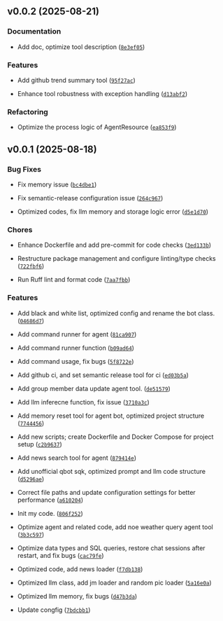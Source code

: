 <!-- version list -->

## v0.0.2 (2025-08-21)

### Documentation

- Add doc, optimize tool description
  ([`8e3ef05`](https://github.com/tropical-algae/LQBot/commit/8e3ef05d0d99c64f466dc2a34fdbb8c7bbd05b3f))

### Features

- Add github trend summary tool
  ([`95f27ac`](https://github.com/tropical-algae/LQBot/commit/95f27ac0250bab2fb63c12947545aaa18f4b0bb3))

- Enhance tool robustness with exception handling
  ([`d13abf2`](https://github.com/tropical-algae/LQBot/commit/d13abf22ad7e1d9674c3d1e000bbbba319124b4c))

### Refactoring

- Optimize the process logic of AgentResource
  ([`ea853f9`](https://github.com/tropical-algae/LQBot/commit/ea853f94fb2722d16fc79d8f9f0ea78fed482d38))


## v0.0.1 (2025-08-18)

### Bug Fixes

- Fix memory issue
  ([`bc4dbe1`](https://github.com/tropical-algae/LQBot/commit/bc4dbe10722592e389f79a2ac3a76bf657061430))

- Fix semantic-release configuration issue
  ([`264c967`](https://github.com/tropical-algae/LQBot/commit/264c9670b6ead22e6e894902a53a812167bae00e))

- Optimized codes, fix llm memory and storage logic error
  ([`d5e1d70`](https://github.com/tropical-algae/LQBot/commit/d5e1d707a71ac5ff254beae462c7bebb61888a48))

### Chores

- Enhance Dockerfile and add pre-commit for code checks
  ([`3ed133b`](https://github.com/tropical-algae/LQBot/commit/3ed133ba046d06963c2b2277901286ca36dabac0))

- Restructure package management and configure linting/type checks
  ([`722fbf6`](https://github.com/tropical-algae/LQBot/commit/722fbf6c2f6f0c83cb5129718c6d8f2ea3a8dd2a))

- Run Ruff lint and format code
  ([`7aa7fbb`](https://github.com/tropical-algae/LQBot/commit/7aa7fbb0a5d353012d90f3805cec6526354eb9a9))

### Features

- Add black and white list, optimized config and rename the bot class.
  ([`04686d7`](https://github.com/tropical-algae/LQBot/commit/04686d7aabf6a8b47adcb631ff9c588cca7702d2))

- Add command runner for agent
  ([`81ca907`](https://github.com/tropical-algae/LQBot/commit/81ca9076dcfbf37176f8c9e4350e9c75ce599827))

- Add command runner function
  ([`b09ad64`](https://github.com/tropical-algae/LQBot/commit/b09ad64348cf816c323ce9fbe7bb867113a748e2))

- Add command usage, fix bugs
  ([`5f8722e`](https://github.com/tropical-algae/LQBot/commit/5f8722e977cdf31301cd934201f4ee84b07282d0))

- Add github ci, and set semantic release tool for ci
  ([`ed03b5a`](https://github.com/tropical-algae/LQBot/commit/ed03b5abecf9a98a63ed6f644289db3b7839bd63))

- Add group member data update agent tool.
  ([`de51579`](https://github.com/tropical-algae/LQBot/commit/de5157957e1936d7b8979e25cf5c7a6f80cb3ff2))

- Add llm inferecne function, fix issue
  ([`3710a3c`](https://github.com/tropical-algae/LQBot/commit/3710a3ca838e54fa97fa1abb23710e12b9b1f8e8))

- Add memory reset tool for agent bot, optimized project structure
  ([`7744456`](https://github.com/tropical-algae/LQBot/commit/774445653b1ceac049cfc3bdb796ef9cc9417e34))

- Add new scripts; create Dockerfile and Docker Compose for project setup
  ([`c2b9637`](https://github.com/tropical-algae/LQBot/commit/c2b96373777ecd1199609a37c516a6a06aef396e))

- Add news search tool for agent
  ([`879414e`](https://github.com/tropical-algae/LQBot/commit/879414e4eed0b5b291142dd5b3d734dbd3f850d7))

- Add unofficial qbot sqk, optimized prompt and llm code structure
  ([`d5296ae`](https://github.com/tropical-algae/LQBot/commit/d5296aed520caf0322e7a15d1918140918a70b5c))

- Correct file paths and update configuration settings for better performance
  ([`a610204`](https://github.com/tropical-algae/LQBot/commit/a6102049af58475316872a0b2d0c0ca2796b1648))

- Init my code.
  ([`806f252`](https://github.com/tropical-algae/LQBot/commit/806f2521949aeff62e35106d9f56184de7ae3213))

- Optimize agent and related code, add noe weather query agent tool
  ([`3b3c597`](https://github.com/tropical-algae/LQBot/commit/3b3c597ef234bed5da39699069610c5ed630385d))

- Optimize data types and SQL queries, restore chat sessions after restart, and fix bugs
  ([`cac79fe`](https://github.com/tropical-algae/LQBot/commit/cac79fe6b67509bb166d3323688ed26f78f4b304))

- Optimized code, add news loader
  ([`f7db138`](https://github.com/tropical-algae/LQBot/commit/f7db138e5c43caa6436e6af8dddd8744e958f953))

- Optimized llm class, add jm loader and random pic loader
  ([`5a16e0a`](https://github.com/tropical-algae/LQBot/commit/5a16e0aa21a2979e6ab686ef1c3464f07c8d4a3e))

- Optimized llm memory, fix bugs
  ([`d47b3da`](https://github.com/tropical-algae/LQBot/commit/d47b3da4544ed5966557467af56ffede13479e70))

- Update congfig
  ([`7bdcbb1`](https://github.com/tropical-algae/LQBot/commit/7bdcbb1dc8abf2b34d15e53da79058626cee0ee2))
